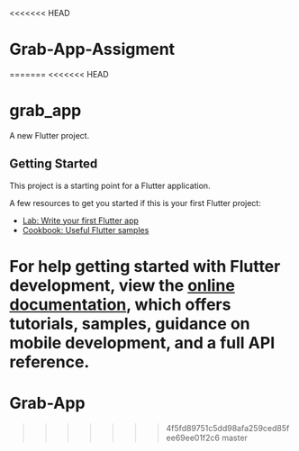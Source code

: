 <<<<<<< HEAD
# Grab-App-Assigment
=======
<<<<<<< HEAD
# grab_app

A new Flutter project.

## Getting Started

This project is a starting point for a Flutter application.

A few resources to get you started if this is your first Flutter project:

- [Lab: Write your first Flutter app](https://docs.flutter.dev/get-started/codelab)
- [Cookbook: Useful Flutter samples](https://docs.flutter.dev/cookbook)

For help getting started with Flutter development, view the
[online documentation](https://docs.flutter.dev/), which offers tutorials,
samples, guidance on mobile development, and a full API reference.
=======
# Grab-App
>>>>>>> 4f5fd89751c5dd98afa259ced85fee69ee01f2c6
>>>>>>> master
